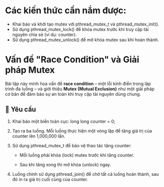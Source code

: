 # Các kiến thức cần nắm được:
- Khai báo và khởi tạo mutex với pthread_mutex_t và pthread_mutex_init().
- Sử dụng pthread_mutex_lock() để khóa mutex trước khi truy cập tài nguyên chia sẻ (ví dụ: counter).
- Sử dụng pthread_mutex_unlock() để mở khóa mutex sau khi hoàn thành.

# Vấn đề "Race Condition" và Giải pháp Mutex

Bài tập này minh họa vấn đề **race condition** – một lỗi kinh điển trong lập trình đa luồng – và giới thiệu **Mutex (Mutual Exclusion)** như một giải pháp cơ bản để đảm bảo sự an toàn khi truy cập tài nguyên dùng chung.

## 📝 Yêu cầu

1. Khai báo một biến toàn cục:
   long long counter = 0;
2. Tạo ra ba luồng. Mỗi luồng thực hiện một vòng lặp để tăng giá trị của counter lên 1,000,000 lần.

3. Sử dụng pthread_mutex_t để bảo vệ thao tác tăng counter:

    - Mỗi luồng phải khóa (lock) mutex trước khi tăng counter.

    - Sau khi tăng xong thì mở khóa (unlock) ngay.

4. Luồng chính sử dụng pthread_join() để chờ tất cả luồng hoàn thành, sau đó in ra giá trị cuối cùng của counter.
